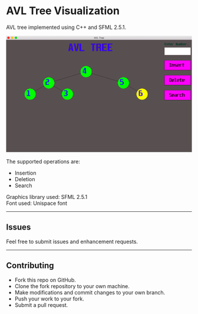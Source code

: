# AVL Tree Visualization

AVL tree implemented using C++ and SFML 2.5.1.

<img src='Assets/screenshots/pic.png' alt='avl' width='530px' />

The supported operations are:
- Insertion
- Deletion
- Search

Graphics library used: SFML 2.5.1  
Font used: Unispace font

---
## Issues
Feel free to submit issues and enhancement requests.

---
## Contributing
- Fork this repo on GitHub.
- Clone the fork repository to your own machine.
- Make modifications and commit changes to your own branch.
- Push your work to your fork.
- Submit a pull request.